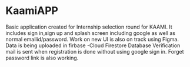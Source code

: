 # KaamiAPP
Basic application created for Internship selection round for KAAMI.
It includes sign in,sign up and splash screen including google as well as normal emailid/password.
Work on new UI is also on track using Figma.
Data is being uploaded in firbase -Cloud Firestore Database
Verification mail is sent when registration is done without using google sign in.
Forget password link is also working.
